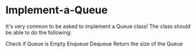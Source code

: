 # Implement-a-Queue

It's very common to be asked to implement a Queue class! The class should be able to do the following:

Check if Queue is Empty
Enqueue
Dequeue
Return the size of the Queue
